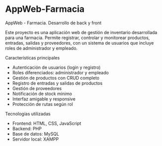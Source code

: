 # AppWeb-Farmacia 
AppWeb - Farmacia. Desarrollo de back y front 

Este proyecto es una aplicación web de gestión de inventario desarrollada para una farmacia. Permite registrar, controlar y monitorear productos, entradas, salidas y proveedores, con un sistema de usuarios que incluye roles de administrador y empleado.

Características principales
- Autenticación de usuarios (login y registro)
- Roles diferenciados: administrador y empleado
- Gestión de productos con CRUD completo
- Registro de entradas y salidas de productos
- Gestión de proveedores
- Notificación de stock mínimo
- Interfaz amigable y responsive
- Protección de rutas según rol

Tecnologías utilizadas
- Frontend: HTML, CSS, JavaScript
- Backend: PHP
- Base de datos: MySQL
- Servidor local: XAMPP

